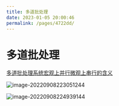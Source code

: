 ```yaml
---
title: 多道批处理
date: 2023-01-05 20:00:46
permalink: /pages/4722dd/
---
```

# 多道批处理
[多道批处理系统宏观上并行微观上串行的含义](https://blog.csdn.net/PriceCheap/article/details/125256919)

![image-20220908223051244](https://static.pil0txia.com/picgo/image-20220908223051244.png)

![image-20220908224939144](https://static.pil0txia.com/picgo/image-20220908224939144.png)

